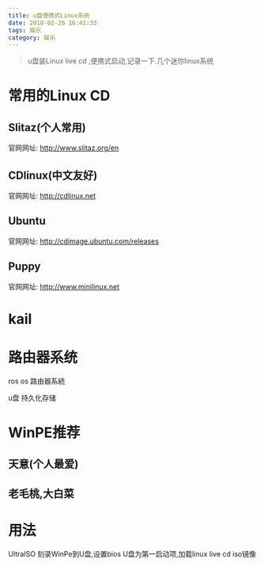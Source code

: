 ```yaml
---
title: u盘便携式Linux系统
date: 2018-02-26 16:41:33
tags: 娱乐
category: 娱乐
---
```


> u盘装Linux live cd ,便携式启动,记录一下.几个迷你linux系统

# 常用的Linux CD

## Slitaz(个人常用)

官网网址: http://www.slitaz.org/en

## CDlinux(中文友好)

官网网址:  http://cdlinux.net

## Ubuntu

官网网址: http://cdimage.ubuntu.com/releases

## Puppy

官网网址: http://www.minilinux.net

# kail

# 路由器系统

ros os 路由器系統

u盘 持久化存储 

[](https://docs.kali.org/downloading/kali-linux-live-usb-persistence)
[](https://chenjiehua.me/linux/make-a-persistent-encryped-usb-kali-linux.html)
[](http://www.secist.com/archives/1265.html)

# WinPE推荐

## 天意(个人最爱)

## 老毛桃,大白菜

# 用法

UltraISO 刻录WinPe到U盘,设置bios U盘为第一启动项,加载linux live cd iso镜像